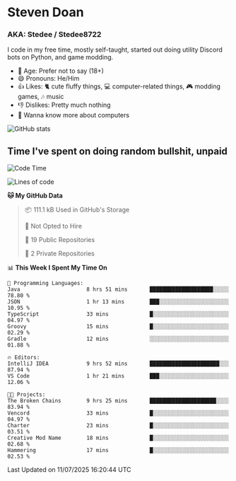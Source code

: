 # Steven Doan
### AKA: Stedee / Stedee8722
I code in my free time, mostly self-taught, started out doing utility Discord bots on Python, and game modding.

- 🤔 Age: Prefer not to say (18+)
- 😄 Pronouns: He/Him
- 👍 Likes: 🐈 cute fluffy things, 💻 computer-related things, 🎮 modding games, 🎶 music
- 👎 Dislikes: Pretty much nothing
- 🥹 Wanna know more about computers

![GitHub stats](https://github-readme-stats-iota-mocha-40.vercel.app/api?username=Stedee8722&show=prs_merged,prs_merged_percentage&show_icons=true&theme=transparent)

## Time I've spent on doing random bullshit, unpaid
<!--START_SECTION:Time I've spent on doing random bullshit, unpaid-->
![Code Time](http://img.shields.io/badge/Code%20Time-297%20hrs%2041%20mins-blue)

![Lines of code](https://img.shields.io/badge/From%20Hello%20World%20I%27ve%20Written-85.1%20thousand%20lines%20of%20code-blue)

**🐱 My GitHub Data** 

> 📦 111.1 kB Used in GitHub's Storage 
 > 
> 🚫 Not Opted to Hire
 > 
> 📜 19 Public Repositories 
 > 
> 🔑 2 Private Repositories 
 > 
📊 **This Week I Spent My Time On** 

```text
💬 Programming Languages: 
Java                     8 hrs 51 mins       ████████████████████░░░░░   78.80 % 
JSON                     1 hr 13 mins        ███░░░░░░░░░░░░░░░░░░░░░░   10.95 % 
TypeScript               33 mins             █░░░░░░░░░░░░░░░░░░░░░░░░   04.97 % 
Groovy                   15 mins             █░░░░░░░░░░░░░░░░░░░░░░░░   02.29 % 
Gradle                   12 mins             ░░░░░░░░░░░░░░░░░░░░░░░░░   01.88 % 

🔥 Editors: 
IntelliJ IDEA            9 hrs 52 mins       ██████████████████████░░░   87.94 % 
VS Code                  1 hr 21 mins        ███░░░░░░░░░░░░░░░░░░░░░░   12.06 % 

🐱‍💻 Projects: 
The Broken Chains        9 hrs 25 mins       █████████████████████░░░░   83.94 % 
Vencord                  33 mins             █░░░░░░░░░░░░░░░░░░░░░░░░   04.97 % 
Charter                  23 mins             █░░░░░░░░░░░░░░░░░░░░░░░░   03.51 % 
Creative Mod Name        18 mins             █░░░░░░░░░░░░░░░░░░░░░░░░   02.68 % 
Hammering                17 mins             █░░░░░░░░░░░░░░░░░░░░░░░░   02.53 % 
```


 Last Updated on 11/07/2025 16:20:44 UTC
<!--END_SECTION:Time I've spent on doing random bullshit, unpaid-->
